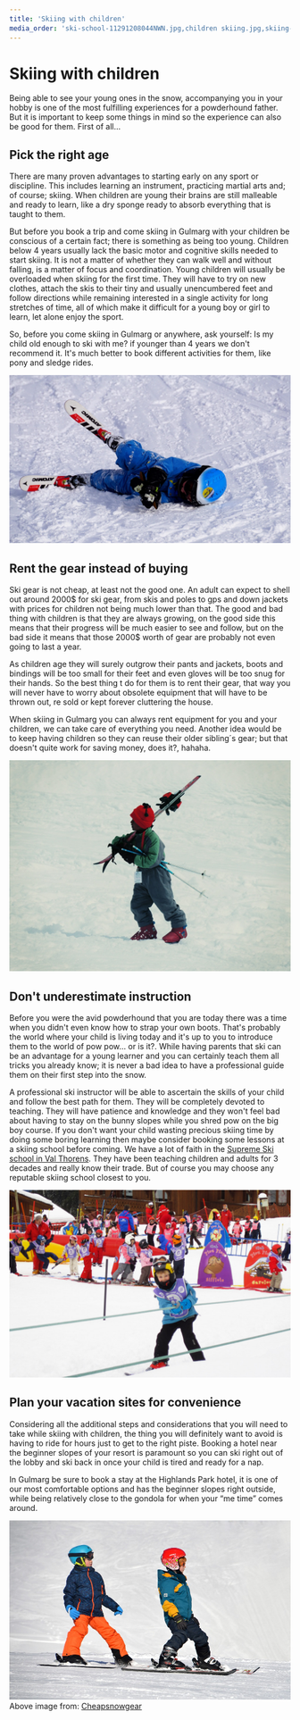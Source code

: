 ```yaml
---
title: 'Skiing with children'
media_order: 'ski-school-11291208044NWN.jpg,children skiing.jpg,skiing-405625_1280.jpg,snow-3048590_1280.jpg'
---
```


# Skiing with children

Being able to see your young ones in the snow, accompanying you in your hobby is one of the most fulfilling experiences for a powderhound father. But it is important to keep some things in mind so the experience can also be good for them. First of all...

## Pick the right age

There are many proven advantages to starting early on any sport or discipline. This includes learning an instrument, practicing martial arts and; of course; skiing. When children are young their brains are still malleable and ready to learn, like a dry sponge ready to absorb everything that is taught to them.

But before you book a trip and come skiing in Gulmarg with your children be conscious of a certain fact; there is something as being too young. Children below 4 years usually lack the basic motor and cognitive skills needed to start skiing. It is not a matter of whether they can walk well and without falling, is a matter of focus and coordination. Young children will usually be overloaded when skiing for the first time. They will have to try on new clothes, attach the skis to their tiny and usually unencumbered feet and follow directions while remaining interested in a single activity for long stretches of time, all of which make it difficult for a young boy or girl to learn, let alone enjoy the sport.

So, before you come skiing in Gulmarg or anywhere, ask yourself: Is my child old enough to ski with me? if younger than 4 years we don't recommend it. It's much better to book different activities for them, like pony and sledge rides.

![best age to ski](snow-3048590_1280.jpg?width=100%)

## Rent the gear instead of buying

Ski gear is not cheap, at least not the good one. An adult can expect to shell out around 2000$ for ski gear, from skis and poles to gps and down jackets with prices for children not being much lower than that. The good and bad thing with children is that they are always growing, on the good side this means that their progress will be much easier to see and follow, but on the bad side it means that those 2000$ worth of gear are probably not even going to last a year.

As children age they will surely outgrow their pants and jackets, boots and bindings will be too small for their feet and even gloves will be too snug for their hands. So the best thing t do for them is to rent their gear, that way you will never have to worry about obsolete equipment that will have to be thrown out, re sold or kept forever cluttering the house.

When skiing in Gulmarg you can always rent equipment for you and your children, we can take care of everything you need. Another idea would be to keep having children so they can reuse their older sibling´s gear; but that doesn't quite work for saving money, does it?, hahaha.

![ski gear rental](skiing-405625_1280.jpg?width=100%)

## Don't underestimate instruction

Before you were the avid powderhound that you are today there was a time when you didn't even know how to strap your own boots. That's probably the world where your child is living today and it's up to you to introduce them to the world of pow pow… or is it?. While having parents that ski can be an advantage for a young learner and you can certainly teach them all tricks you already know; it is never a bad idea to have a professional guide them on their first step into the snow.

A professional ski instructor will be able to ascertain the skills of your child and follow the best path for them. They will be completely devoted to teaching. They will have patience and knowledge and they won't feel bad about having to stay on the bunny slopes while you shred pow on the big boy course. If you don't want your child wasting precious skiing time by doing some boring learning then maybe consider booking some lessons at a skiing school before coming. We have a lot of faith in the <a href="https://www.supremeski.com/france/val-thorens-ski-schools" target="blank">Supreme Ski school in Val Thorens</a>. They have been teaching children and adults for 3 decades and really know their trade. But of course you may choose any reputable skiing school closest to you.

![ski instructor gulmarg](ski-school-11291208044NWN.jpg?width=100%)

## Plan your vacation sites for convenience

Considering all the additional steps and considerations that you will need to take while skiing with children, the thing you will definitely want to avoid is having to ride for hours just to get to the right piste. Booking a hotel near the beginner slopes of your resort is paramount so you can ski right out of the lobby and ski back in once your child is tired and ready for a nap.

In Gulmarg be sure to book a stay at the Highlands Park hotel, it is one of our most comfortable options and has the beginner slopes right outside, while being relatively close to the gondola for when your “me time” comes around.

![skiing gulmarg with children](children%20skiing.jpg?width=100%)
Above image from: [Cheapsnowgear](https://www.cheapsnowgear.com/collections/kids-ski-jackets-sale )
